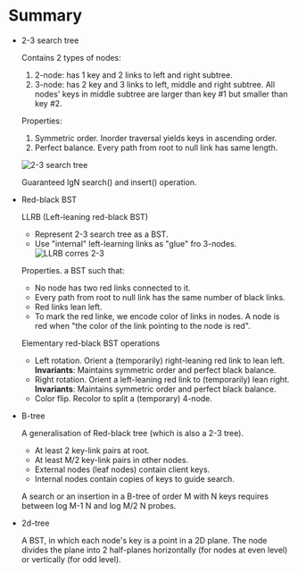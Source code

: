 # Summary

* 2-3 search tree

  Contains 2 types of nodes:
    1. 2-node: has 1 key and 2 links to left and right subtree.
    2. 3-node: has 2 key and 3 links to left, middle and right subtree. All nodes' keys in middle subtree are larger than key #1 but smaller than key #2.
  
  Properties:
    1. Symmetric order. Inorder traversal yields keys in ascending order.
    2. Perfect balance. Every path from root to null link has same length. 
  
  ![2-3 search tree][2-3 search tree]

  Guaranteed lgN search() and insert() operation.

* Red-black BST

  LLRB (Left-leaning red-black BST)
    - Represent 2-3 search tree as a BST.
    - Use "internal" left-learning links as "glue" fro 3-nodes.
    ![LLRB corres 2-3][LLRB corres 2-3]

  Properties. a BST such that:
    - No node has two red links connected to it.
    - Every path from root to null link has the same number of black links.
    - Red links lean left.
    - To mark the red linke, we encode color of links in nodes. A node is red when "the color of the link pointing to the node is red".

  Elementary red-black BST operations
    - Left rotation. Orient a (temporarily) right-leaning red link to lean left. __Invariants__: Maintains symmetric order and perfect black balance.
    - Right rotation. Orient a left-leaning red link to (temporarily) lean right. __Invariants__: Maintains symmetric order and perfect black balance.
    - Color flip. Recolor to split a (temporary) 4-node.

* B-tree
  
  A generalisation of Red-black tree (which is also a 2-3 tree).
    - At least 2 key-link pairs at root.
    - At least M/2 key-link pairs in other nodes.
    - External nodes (leaf nodes) contain client keys.
    - Internal nodes contain copies of keys to guide search.

  A search or an insertion in a B-tree of order M with N keys requires between log M-1 N and log M/2 N probes.

* 2d-tree
   
   A BST, in which each node's key is a point in a 2D plane. The node divides the plane into 2 half-planes horizontally (for nodes at even level) or vertically (for odd level).

[2-3 search tree]: coursera_resource/2-3-search-tree.png
[LLRB corres 2-3]: coursera_resource/LLRB-corres-2-3.png
